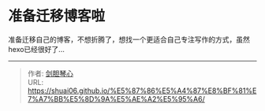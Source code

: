 # 准备迁移博客啦


准备迁移自己的博客，不想折腾了，想找一个更适合自己专注写作的方式，虽然hexo已经很好了...



---

> 作者: [剑胆琴心](http://geoer.cn)  
> URL: https://shuai06.github.io/%E5%87%86%E5%A4%87%E8%BF%81%E7%A7%BB%E5%8D%9A%E5%AE%A2%E5%95%A6/  

